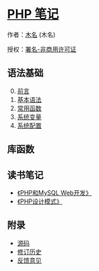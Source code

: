 # [PHP 笔记]()

作者：[木名](https://github.com/mumingv) (木名)

授权：<a rel="license" href="http://creativecommons.org/licenses/by-nc/4.0/">署名-非商用许可证</a>

## 语法基础
0. [前言](#README)
0. [基本语法](#docs/basic_syntax)
0. [常用函数](#docs/function)
0. [系统变量](#docs/system_variable)
0. [系统配置](#docs/system_config)

## 库函数

## 读书笔记
- [《PHP和MySQL Web开发》](#docs/book_pmwd)
- [《PHP设计模式》](#docs/book_pdp)

## 附录 
- [源码](https://github.com/mumingv/phpnote)
- [修订历史](https://github.com/mumingv/phpnote/commits/master)
- [反馈意见](https://github.com/mumingv/phpnote/issues)

